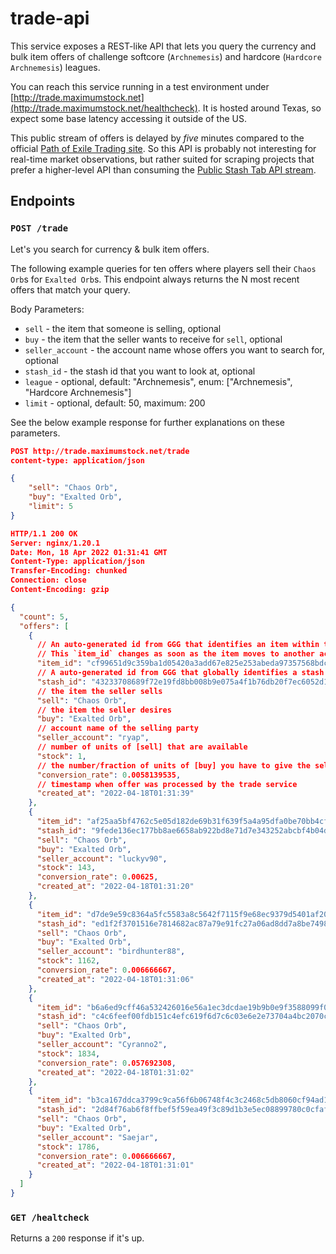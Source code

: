 # trade-api

This service exposes a REST-like API that lets you query the currency and bulk item offers of
challenge softcore (`Archnemesis`) and hardcore (`Hardcore Archnemesis`) leagues.

You can reach this service running in a test environment under [http://trade.maximumstock.net](http://trade.maximumstock.net/healthcheck).
It is hosted around Texas, so expect some base latency accessing it outside of the US.

This public stream of offers is delayed by *five* minutes compared to the official [Path of Exile Trading site](https://pathofexile.com/trade).
So this API is probably not interesting for real-time market observations, but rather suited for scraping projects that prefer a higher-level API
than consuming the [Public Stash Tab API stream](https://www.pathofexile.com/developer/docs/reference#publicstashes).

## Endpoints

### `POST /trade`

Let's you search for currency & bulk item offers.

The following example queries for ten offers where players sell their `Chaos Orb`s for `Exalted Orb`s.
This endpoint always returns the N most recent offers that match your query.

Body Parameters:

- `sell` - the item that someone is selling, optional
- `buy` - the item that the seller wants to receive for `sell`, optional
- `seller_account` - the account name whose offers you want to search for, optional
- `stash_id` - the stash id that you want to look at, optional
- `league` - optional, default: "Archnemesis", enum: ["Archnemesis", "Hardcore Archnemesis"]
- `limit` - optional, default: 50, maximum: 200

See the below example response for further explanations on these parameters.

```json
POST http://trade.maximumstock.net/trade
content-type: application/json

{
    "sell": "Chaos Orb",
    "buy": "Exalted Orb",
    "limit": 5
}
```

```json
HTTP/1.1 200 OK
Server: nginx/1.20.1
Date: Mon, 18 Apr 2022 01:31:41 GMT
Content-Type: application/json
Transfer-Encoding: chunked
Connection: close
Content-Encoding: gzip

{
  "count": 5,
  "offers": [
    {
      // An auto-generated id from GGG that identifies an item within the context of the owning account.
      // This `item_id` changes as soon as the item moves to another account.
      "item_id": "cf99651d9c359ba1d05420a3add67e825e253abeda97357568bdce697346a27a",
      // A auto-generated id from GGG that globally identifies a stash across all accounts.
      "stash_id": "43233708689f72e19fd8bb008b9e075a4f1b76db20f7ec6052d120cfaa444531",
      // the item the seller sells
      "sell": "Chaos Orb",
      // the item the seller desires
      "buy": "Exalted Orb",
      // account name of the selling party
      "seller_account": "гуар",
      // number of units of [sell] that are available
      "stock": 1,
      // the number/fraction of units of [buy] you have to give the seller for one unit of [sell]
      "conversion_rate": 0.0058139535,
      // timestamp when offer was processed by the trade service
      "created_at": "2022-04-18T01:31:39"
    },
    {
      "item_id": "af25aa5bf4762c5e05d182de69b31f639f5a4a95dfa0be70bb4cf93bbe097694",
      "stash_id": "9fede136ec177bb8ae6658ab922bd8e71d7e343252abcbf4b04da06d0b58b49e",
      "sell": "Chaos Orb",
      "buy": "Exalted Orb",
      "seller_account": "luckyv90",
      "stock": 143,
      "conversion_rate": 0.00625,
      "created_at": "2022-04-18T01:31:20"
    },
    {
      "item_id": "d7de9e59c8364a5fc5583a8c5642f7115f9e68ec9379d5401af203b08f15cd34",
      "stash_id": "ed1f2f3701516e7814682ac87a79e91fc27a06ad8dd7a8be7498be42b01bc66d",
      "sell": "Chaos Orb",
      "buy": "Exalted Orb",
      "seller_account": "birdhunter88",
      "stock": 1162,
      "conversion_rate": 0.006666667,
      "created_at": "2022-04-18T01:31:06"
    },
    {
      "item_id": "b6a6ed9cff46a532426016e56a1ec3dcdae19b9b0e9f3588099f072dc04a43c4",
      "stash_id": "c4c6feef00fdb151c4efc619f6d7c6c03e6e2e73704a4bc2070c6f3d0b4c30be",
      "sell": "Chaos Orb",
      "buy": "Exalted Orb",
      "seller_account": "Cyranno2",
      "stock": 1834,
      "conversion_rate": 0.057692308,
      "created_at": "2022-04-18T01:31:02"
    },
    {
      "item_id": "b3ca167ddca3799c9ca56f6b06748f4c3c2468c5db8060cf94ad140f03c1b3c9",
      "stash_id": "2d84f76ab6f8ffbef5f59ea49f3c89d1b3e5ec08899780c0cfaf1e9ebdfb7a01",
      "sell": "Chaos Orb",
      "buy": "Exalted Orb",
      "seller_account": "Saejar",
      "stock": 1786,
      "conversion_rate": 0.006666667,
      "created_at": "2022-04-18T01:31:01"
    }
  ]
}
```

### `GET /healtcheck`

Returns a `200` response if it's up.
